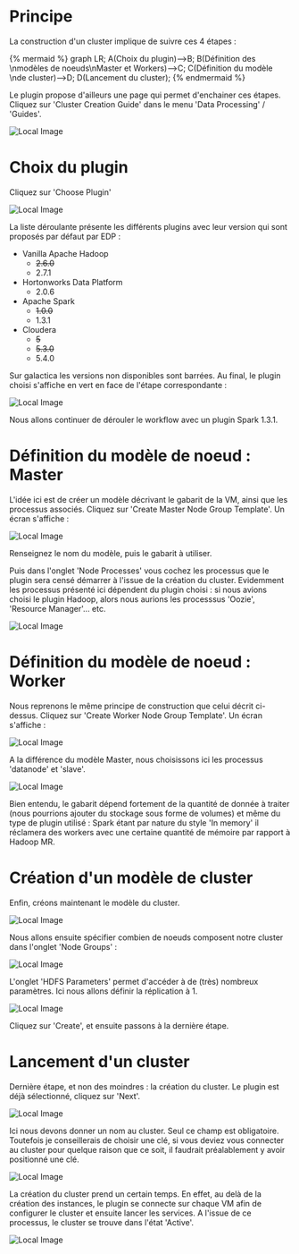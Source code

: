 # Principe

La construction d'un cluster implique de suivre ces 4 étapes :

{% mermaid %}
graph LR;
  A(Choix du plugin)-->B;
  B(Définition des \nmodèles de noeuds\nMaster et Workers)-->C;
  C(Définition  du modèle \nde cluster)-->D;
  D(Lancement du cluster);
{% endmermaid %}

Le plugin propose d'ailleurs une page qui permet d'enchainer ces étapes. Cliquez sur 'Cluster Creation Guide' dans le menu 'Data Processing' / 'Guides'.

![Local Image](./images/edp-01.jpg)

# Choix du plugin

Cliquez sur 'Choose Plugin'

![Local Image](./images/edp-02.jpg)

La liste déroulante présente les différents plugins avec leur version qui sont proposés par défaut par EDP :

* Vanilla Apache Hadoop
	* ~~2.6.0~~
	* 2.7.1
* Hortonworks Data Platform
	* 2.0.6
* Apache Spark
	* ~~1.0.0~~
	* 1.3.1
* Cloudera
	* ~~5~~
	* ~~5.3.0~~
	* 5.4.0

Sur galactica les versions non disponibles sont barrées. Au final, le plugin choisi s'affiche en vert en face de l'étape correspondante :

![Local Image](./images/edp-04.jpg)

Nous allons continuer de dérouler le workflow avec un plugin Spark 1.3.1.

# Définition du modèle de noeud : Master

L'idée ici est de créer un modèle décrivant le gabarit de la VM, ainsi que les processus associés. Cliquez sur 'Create Master Node Group Template'. Un écran s'affiche :

![Local Image](./images/edp-09.jpg)

Renseignez le nom du modèle, puis le gabarit à utiliser. 

Puis dans l'onglet 'Node Processes' vous cochez les processus que le plugin sera censé démarrer à l'issue de la création du cluster. Evidemment les processus présenté ici dépendent du plugin choisi : si nous avions choisi le plugin Hadoop, alors nous aurions les processsus 'Oozie', 'Resource Manager'... etc.

![Local Image](./images/edp-18.jpg)

# Définition du modèle de noeud : Worker

Nous reprenons le même principe de construction que celui décrit ci-dessus. Cliquez sur 'Create Worker Node Group Template'. Un écran s'affiche :

![Local Image](./images/edp-10.jpg)

A la différence du modèle Master, nous choisissons ici les processus 'datanode' et 'slave'.

![Local Image](./images/edp-17.jpg)

Bien entendu, le gabarit dépend fortement de la quantité de donnée à traiter (nous pourrions ajouter du stockage sous forme de volumes) et même du type de plugin utilisé : Spark étant par nature du style 'In memory' il réclamera des workers avec une certaine quantité de mémoire par rapport à Hadoop MR.

# Création d'un modèle de cluster

Enfin, créons maintenant le modèle du cluster. 

![Local Image](./images/edp-11.jpg)

Nous allons ensuite spécifier combien de noeuds composent notre cluster dans l'onglet 'Node Groups' :

![Local Image](./images/edp-16.jpg)

L'onglet 'HDFS Parameters' permet d'accéder à de (très) nombreux paramètres. Ici nous allons définir la réplication à 1.

![Local Image](./images/edp-15.jpg)

Cliquez sur 'Create', et ensuite passons à la dernière étape.

# Lancement d'un cluster

Dernière étape, et non des moindres : la création du cluster. Le plugin est déjà sélectionné, cliquez sur 'Next'.

![Local Image](./images/edp-20.jpg)

Ici nous devons donner un nom au cluster. Seul ce champ est obligatoire. Toutefois je conseillerais de choisir une clé, si vous deviez vous connecter au cluster pour quelque raison que ce soit, il faudrait préalablement y avoir positionné une clé.

![Local Image](./images/edp-21.jpg)

La création du cluster prend un certain temps. En effet, au delà de la création des instances, le plugin se connecte sur chaque VM afin de configurer le cluster et ensuite lancer les services. A l'issue de ce processus, le cluster se trouve dans l'état 'Active'.

![Local Image](./images/edp-22.jpg)